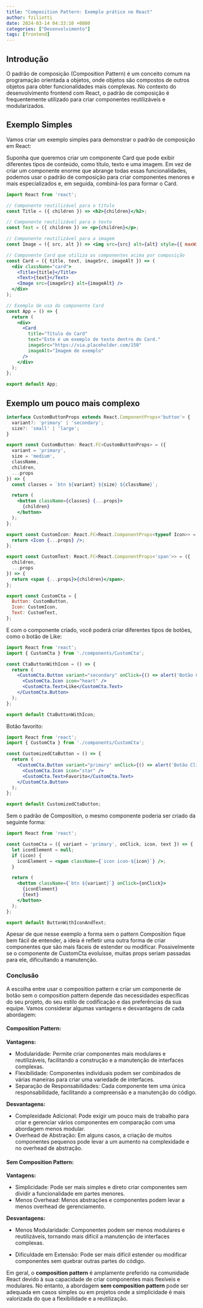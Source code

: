 ```yaml
---
title: "Composition Pattern: Exemplo prático no React"
author: fziliotti
date: 2024-03-14 04:33:10 +0800
categories: ["Desenvolvimento"]
tags: [frontend]
---
```


## Introdução

O padrão de composição (Composition Pattern) é um conceito comum na programação orientada a objetos, onde objetos são compostos de outros objetos para obter funcionalidades mais complexas. No contexto do desenvolvimento frontend com React, o padrão de composição é frequentemente utilizado para criar componentes reutilizáveis e modularizados.


## Exemplo Simples

Vamos criar um exemplo simples para demonstrar o padrão de composição em React:

Suponha que queremos criar um componente Card que pode exibir diferentes tipos de conteúdo, como título, texto e uma imagem. Em vez de criar um componente enorme que abrange todas essas funcionalidades, podemos usar o padrão de composição para criar componentes menores e mais especializados e, em seguida, combiná-los para formar o Card.

```jsx
import React from 'react';

// Componente reutilizável para o título
const Title = ({ children }) => <h2>{children}</h2>;

// Componente reutilizável para o texto
const Text = ({ children }) => <p>{children}</p>;

// Componente reutilizável para a imagem
const Image = ({ src, alt }) => <img src={src} alt={alt} style={{ maxWidth: '100%' }} />;

// Componente Card que utiliza os componentes acima por composição
const Card = ({ title, text, imageSrc, imageAlt }) => (
  <div className="card">
    <Title>{title}</Title>
    <Text>{text}</Text>
    <Image src={imageSrc} alt={imageAlt} />
  </div>
);

// Exemplo de uso do componente Card
const App = () => {
  return (
    <div>
      <Card
        title="Título do Card"
        text="Este é um exemplo de texto dentro do Card."
        imageSrc="https://via.placeholder.com/150"
        imageAlt="Imagem de exemplo"
      />
    </div>
  );
};

export default App;

```

## Exemplo um pouco mais complexo


```jsx
interface CustomButtonProps extends React.ComponentProps<'button'> {
  variant?: 'primary' | 'secondary';
  size?: 'small' | 'large';
}

export const CustomButton: React.FC<CustomButtonProps> = ({
  variant = 'primary',
  size = 'medium',
  className,
  children,
  ...props
}) => {
  const classes = `btn ${variant} ${size} ${className}`;

  return (
    <button className={classes} {...props}>
      {children}
    </button>
  );
};

export const CustomIcon: React.FC<React.ComponentProps<typeof Icon>> = (props) => {
  return <Icon {...props} />;
};

export const CustomText: React.FC<React.ComponentProps<'span'>> = ({
  children,
  ...props
}) => {
  return <span {...props}>{children}</span>;
};

export const CustomCta = {
  Button: CustomButton,
  Icon: CustomIcon,
  Text: CustomText,
};

```

E com o componente criado, você poderá criar diferentes tipos de botões, como o botão de Like:

```jsx
import React from 'react';
import { CustomCta } from './components/CustomCta'; 

const CtaButtonWithIcon = () => {
  return (
    <CustomCta.Button variant="secondary" onClick={() => alert('Botão Clicado')}>
      <CustomCta.Icon icon="heart" />
      <CustomCta.Text>Like</CustomCta.Text>
    </CustomCta.Button>
  );
};

export default CtaButtonWithIcon;
```

Botão favorito:

```jsx
import React from 'react';
import { CustomCta } from './components/CustomCta'; 

const CustomizedCtaButton = () => {
  return (
    <CustomCta.Button variant="primary" onClick={() => alert('Botão Clicado')}>
      <CustomCta.Icon icon="star" />
      <CustomCta.Text>Favorito</CustomCta.Text>
    </CustomCta.Button>
  );
};

export default CustomizedCtaButton;
```

Sem o padrão de Composition, o mesmo componente poderia ser criado da seguinte forma:

```jsx
import React from 'react';

const CustomCta = ({ variant = 'primary', onClick, icon, text }) => {
  let iconElement = null;
  if (icon) {
    iconElement = <span className={`icon icon-${icon}`} />;
  }

  return (
    <button className={`btn ${variant}`} onClick={onClick}>
      {iconElement}
      {text}
    </button>
  );
};

export default ButtonWithIconAndText;
```

Apesar de que nesse exemplo a forma sem o pattern Composition fique bem fácil de entender, a ideia é refletir uma outra forma de criar componentes que são mais fáceis de estender ou modificar. Possivelmente se o componente de CustomCta evoluísse, muitas props seriam passadas para ele, dificultando a manutenção.


### Conclusão

A escolha entre usar o composition pattern e criar um componente de botão sem o composition pattern depende das necessidades específicas do seu projeto, do seu estilo de codificação e das preferências da sua equipe. Vamos considerar algumas vantagens e desvantagens de cada abordagem:

#### Composition Pattern:

**Vantagens:**
- Modularidade: Permite criar componentes mais modulares e reutilizáveis, facilitando a construção e a manutenção de interfaces complexas.
- Flexibilidade: Componentes individuais podem ser combinados de várias maneiras para criar uma variedade de interfaces.
- Separação de Responsabilidades: Cada componente tem uma única responsabilidade, facilitando a compreensão e a manutenção do código.

**Desvantagens:**
- Complexidade Adicional: Pode exigir um pouco mais de trabalho para criar e gerenciar vários componentes em comparação com uma abordagem menos modular.
- Overhead de Abstração: Em alguns casos, a criação de muitos componentes pequenos pode levar a um aumento na complexidade e no overhead de abstração.


#### Sem Composition Pattern:

**Vantagens:**
- Simplicidade: Pode ser mais simples e direto criar componentes sem dividir a funcionalidade em partes menores.
- Menos Overhead: Menos abstrações e componentes podem levar a menos overhead de gerenciamento.

**Desvantagens:**
- Menos Modularidade: Componentes podem ser menos modulares e reutilizáveis, tornando mais difícil a manutenção de interfaces complexas.

- Dificuldade em Extensão: Pode ser mais difícil estender ou modificar componentes sem quebrar outras partes do código.

Em geral, o **composition pattern** é amplamente preferido na comunidade React devido à sua capacidade de criar componentes mais flexíveis e modulares. No entanto, a abordagem **sem composition pattern** pode ser adequada em casos simples ou em projetos onde a simplicidade é mais valorizada do que a flexibilidade e a reutilização.